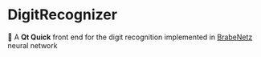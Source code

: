 # DigitRecognizer
:1234: A **Qt Quick** front end for the digit recognition implemented in [BrabeNetz](http://github.com/mrousavy/BrabeNetz) neural network
